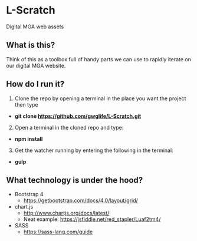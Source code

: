 # L-Scratch
Digital MGA web assets

## What is this?
Think of this as a toolbox full of handy parts we can use to rapidly iterate on our digital MGA website.

## How do I run it?

1. Clone the repo by opening a terminal in the place you want the project then type
  - **git clone https://github.com/gwglife/L-Scratch.git**
2. Open a terminal in the cloned repo and type:
  - **npm install**
3. Get the watcher running by entering the following in the terminal:
  - **gulp**

## What technology is under the hood?

- Bootstrap 4
  - https://getbootstrap.com/docs/4.0/layout/grid/
- chart.js
  - http://www.chartjs.org/docs/latest/
  - Neat example: https://jsfiddle.net/red_stapler/Luaf2tm4/
- SASS
  - https://sass-lang.com/guide
